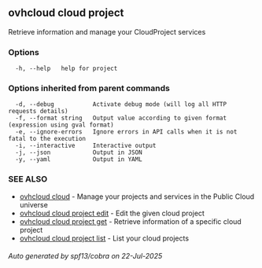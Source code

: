 ## ovhcloud cloud project

Retrieve information and manage your CloudProject services

### Options

```
  -h, --help   help for project
```

### Options inherited from parent commands

```
  -d, --debug           Activate debug mode (will log all HTTP requests details)
  -f, --format string   Output value according to given format (expression using gval format)
  -e, --ignore-errors   Ignore errors in API calls when it is not fatal to the execution
  -i, --interactive     Interactive output
  -j, --json            Output in JSON
  -y, --yaml            Output in YAML
```

### SEE ALSO

* [ovhcloud cloud](ovhcloud_cloud.md)	 - Manage your projects and services in the Public Cloud universe
* [ovhcloud cloud project edit](ovhcloud_cloud_project_edit.md)	 - Edit the given cloud project
* [ovhcloud cloud project get](ovhcloud_cloud_project_get.md)	 - Retrieve information of a specific cloud project
* [ovhcloud cloud project list](ovhcloud_cloud_project_list.md)	 - List your cloud projects

###### Auto generated by spf13/cobra on 22-Jul-2025
